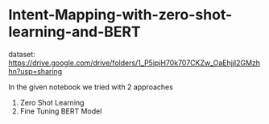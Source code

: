 # Intent-Mapping-with-zero-shot-learning-and-BERT

dataset: https://drive.google.com/drive/folders/1_P5ipjH70k707CKZw_OaEhjjl2GMzhhn?usp=sharing

In the given notebook we tried with 2 approaches

1. Zero Shot Learning
2. Fine Tuning BERT Model
